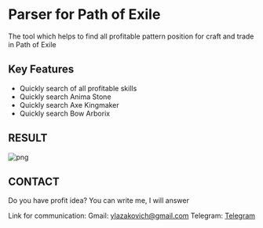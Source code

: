 # Parser for Path of Exile

The tool which helps to find all profitable pattern position 
for craft and trade in Path of Exile

## Key Features
* Quickly search of all profitable skills
* Quickly search Anima Stone
* Quickly search Axe Kingmaker
* Quickly search Bow Arborix  

## RESULT

![png](https://github.com/YLazakovichNet/poe-ninja-parser/blob/master/PoeNinja/PoeNinja/Documentation/result.png?raw=true)

## CONTACT
Do you have profit idea? You can write me, I will answer

Link for communication: 
Gmail: ylazakovich@gmail.com
Telegram: <a href="https://telegram.me/Ylazakovich">Telegram</a>
